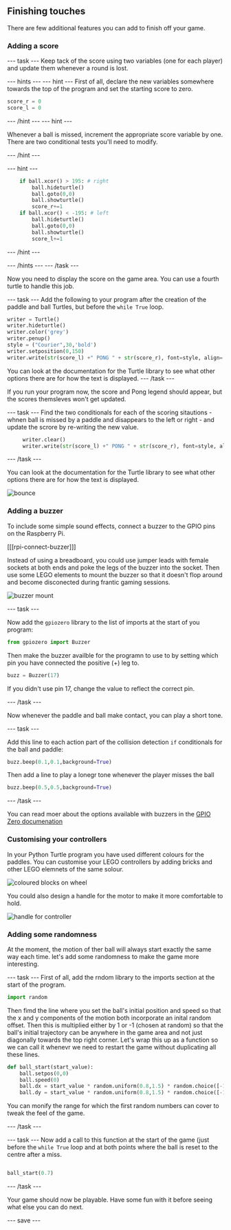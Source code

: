 ## Finishing touches

There are few additional features you can add to finish off your game.

### Adding a score

--- task ---
Keep tack of the score using two variables (one for each player) and update them whenever a round is lost.

--- hints ---
--- hint ---
First of all, declare the new variables somewhere towards the top of the program and set the starting score to zero.

```python
score_r = 0
score_l = 0
```
--- /hint ---
--- hint ---

Whenever a ball is missed, increment the appropriate score variable by one. There are two conditional tests you'll need to modify.


--- /hint ---

--- hint ---
```python
    if ball.xcor() > 195: # right
        ball.hideturtle()
        ball.goto(0,0)
        ball.showturtle()
        score_r+=1
    if ball.xcor() < -195: # left
        ball.hideturtle()
        ball.goto(0,0)
        ball.showturtle()
        score_l+=1
```
--- /hint ---

--- /hints ---
--- /task ---

Now you need to display the score on the game area. You can use a fourth turtle to handle this job.

--- task ---
Add the following to your program after the creation of the paddle and ball Turtles, but before the `while True` loop.

```python
writer = Turtle()
writer.hideturtle()
writer.color('grey')
writer.penup()
style = ("Courier",30,'bold')
writer.setposition(0,150)
writer.write(str(score_l) +" PONG " + str(score_r), font=style, align='center')
```

You can look at the documentation for the Turtle library to see what other options there are for how the text is displayed. 
--- /task ---

If you run your program now, the score and Pong legend should appear, but the scores themsleves won't get updated.  

--- task ---
Find the two conditionals for each of the scoring sitautions - whnen ball is missed by a paddle and disappears to the left or right - and update the scrore by re-writing the new value. 

```python
     writer.clear()
     writer.write(str(score_l) +" PONG " + str(score_r), font=style, align='center')
```

--- /task ---

You can look at the documentation for the Turtle library to see what other options there are for how the text is displayed. 

![bounce](images/score.png)

### Adding a buzzer

To include some simple sound effects, connect a buzzer to the GPIO pins on the Raspberry Pi.

[[[rpi-connect-buzzer]]]


Instead of using a breadboard, you could use jumper leads with female sockets at both ends and poke the legs of the buzzer into the socket. Then use some LEGO elements to mount the buzzer so that it doesn't flop around and become disconected during frantic gaming sessions.


![buzzer mount](images/buzzer.JPG)

--- task ---

Now add the `gpiozero` library to the list of imports at the start of you program:

```python
from gpiozero import Buzzer
```

Then make the buzzer availble for the programn to use to by setting which pin you have connected the positive (+) leg to.

```python
buzz = Buzzer(17)
```
If you didn't use pin 17, change the value to reflect the correct pin.


--- /task ---

Now whenever the paddle and ball make contact, you can play a short tone.

--- task ---

Add this line to each action part of the collision detection `if` conditionals for the ball and paddle:

```python
buzz.beep(0.1,0.1,background=True)
```

Then add a  line to play a lonegr tone whenever the player misses the ball

```python
buzz.beep(0.5,0.5,background=True)
```

--- /task ---


You can read moer about the options available with buzzers in the [GPIO Zero documenation](https://gpiozero.readthedocs.io/en/stable/api_output.html#buzzer)



### Customising your controllers

In your Python Turtle program you have used different colours for the paddles. You can customise your LEGO controllers by adding bricks and other LEGO elemnets of the same solour.

![coloured blocks on wheel](images/blue_wheel.JPG)

You could also design a handle for the motor to make it more comfortable to hold.

![handle for controller](images/handle.JPG)

### Adding some randomness

At the moment, the motion of ther ball will always start exactly the same way each time. let's add some randomness to make the game more interesting.

--- task ---
First of all, add the rndom library to the imports section at the start of the program.

```python
import random
```

Then fimd the line where you set the ball's initial position and  speed so that the x and y components of the motion both incorporate an inital random offset. Then this is multiplied either by 1 or -1 (chosen at random) so that the ball's initial trajectory can be anywhere in the game area and not just diagonally towards the top right corner. Let's wrap this up as a function so we can call it whenevr we need to restart the game without duplicating all these lines. 
 
```python
def ball_start(start_value):
    ball.setpos(0,0)
    ball.speed(0)
    ball.dx = start_value * random.uniform(0.8,1.5) * random.choice([-1,1])
    ball.dy = start_value * random.uniform(0.8,1.5) * random.choice([-1,1])
```
You can monify the range for which the first random numbers can cover to tweak the feel of the game. 
 
--- /task ---

--- task ---
Now add a call to this function at the start of the game (just before the `while True` loop and at both points where the ball is reset to the centre after a miss.

```python

ball_start(0.7)
```
--- /task ---

Your game should now be playable. Have some fun with it before seeing what else you can do next. 

--- save ---